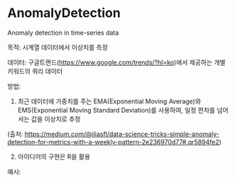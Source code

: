 # AnomalyDetection
Anomaly detection in time-series data

목적: 
시계열 데이터에서 이상치를 측정

데이터: 
구글트랜드(https://www.google.com/trends/?hl=ko)에서 제공하는 개별 키워드의 쿼리 데이터

방법: 

1) 최근 데이터에 가중치를 주는 EMA(Exponential Moving Average)와 EMS(Exponential Moving Standard Deviation)를 사용하여, 일정 편차를 넘어서는 값을 이상치로 추정

(출처: https://medium.com/@iliasfl/data-science-tricks-simple-anomaly-detection-for-metrics-with-a-weekly-pattern-2e236970d77#.qr5894fe2)

2) 아이디어의 구현은 R을 활용

예시:


